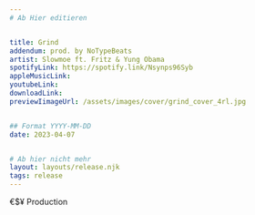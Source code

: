 ```yaml
---
# Ab Hier editieren


title: Grind
addendum: prod. by NoTypeBeats
artist: Slowmoe ft. Fritz & Yung Obama
spotifyLink: https://spotify.link/Nsynps96Syb
appleMusicLink: 
youtubeLink: 
downloadLink: 
previewIimageUrl: /assets/images/cover/grind_cover_4rl.jpg


## Format YYYY-MM-DD
date: 2023-04-07


# Ab hier nicht mehr
layout: layouts/release.njk
tags: release
---
```


€$¥ Production